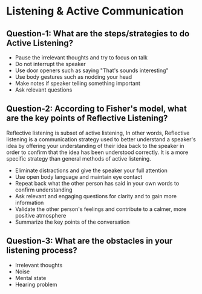 # Listening & Active Communication

## Question-1: What are the steps/strategies to do Active Listening?

- Pause the irrelevant thoughts and try to focus on talk
- Do not interrupt the speaker
- Use door openers such as saying "That's sounds interesting"
- Use body gestures such as nodding your head
- Make notes if speaker telling something important
- Ask relevant questions

## Question-2: According to Fisher's model, what are the key points of Reflective Listening?

Reflective listening is subset of active listening, In other words, Reflective listening is a communication strategy used to better understand a speaker's idea by offering your understanding of their idea back to the speaker in order to confirm that the idea has been understood correctly. It is a more specific strategy than general methods of active listening.

- Eliminate distractions and give the speaker your full attention
- Use open body language and maintain eye contact
- Repeat back what the other person has said in your own words to confirm understanding
- Ask relevant and engaging questions for clarity and to gain more information
- Validate the other person's feelings and contribute to a calmer, more positive atmosphere
- Summarize the key points of the conversation

## Question-3: What are the obstacles in your listening process?

- Irrelevant thoughts
- Noise
- Mental state
- Hearing problem
